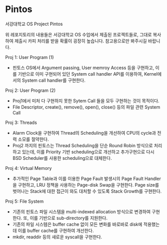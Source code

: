 # Pintos

서강대학교 OS Project Pintos 

위 레포지토리의 내용들은 서강대학교 OS 수업에서 제출된 프로젝트들로, 그대로 복사하여 제출시 카피 처리를 받을 확률이 굉장히 높습니다. 참고용으로만 봐주시길 바랍니다.

Proj 1: User Program (1)
-	핀토스 OS에서 Argument passing, User memroy Access 등을 구현하고, 이를 기반으로 이미 구현되어 있던 System call handler API를 이용하여, Kernel에서의 System call handler를 구현한다. 

Proj 2: User Program (2)
- Proj1에서 미처 다 구현하지 못한 Sytem Call 들을 모두 구현하는 것이 목적이다.
- File Descriptor, create(), remove(), open(), close() 등의 파일 관련 System Call 

Proj 3: Threads 
-  Alarm Clock을 구현하여 Thread의 Scheduling을 개선하여 CPU의 cycle과 전력 소모를 절약한다.
-  Proj2 까지의 핀토스는 Thread Scheduling을 단순 Round Robin 방식으로 처리하고 있는데, 이를 Priority 기반 scheduling으로 개선하고 추가구현으로 다시 BSD Scheduler를 사용한 scheduling으로 대체한다.

Proj 4: Virtual Memory
- 추가적인 Page Table과 이를 이용한 Page Fault 발생시의 Page Fault Handler을 구현하고, LRU 정책을 사용하는 Page-disk Swap을 구현한다. Page size를 벗어나는 Stack에 대한 접근이 와도 대처할 수 있도록 Stack Growth를 구현한다.

Proj 5: File System
- 기존의 핀토스 파일 시스템을 multi-indexed allocation 방식으로 변경하여 구현한다. 또, 이를 기반으로 sub-directory를 지원한다.
- 기존의 파일 시스템은 buffer cache 없이 모든 변화를 바로바로 disk에 적용했는데 이를 buffer cache를 구현하여 개선한다. 
- mkdir, readdir 등의 새로운 syscall을 구현한다.

